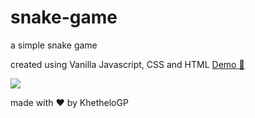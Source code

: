 # snake-game
a simple snake game 

created using Vanilla Javascript, CSS and HTML
[Demo :eyes:](https://khethelogp.github.io/snake-game/)

![](https://i.ibb.co/k6xZDkh/snake-game.png)

made with :heart: by KhetheloGP
